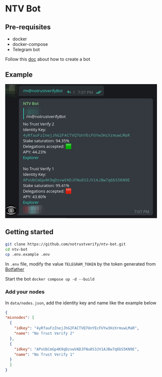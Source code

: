 # NTV Bot

## Pre-requisites

- docker
- docker-compose
- Telegram bot

Follow this [doc](https://core.telegram.org/bots#6-botfather) about how to create a bot

## Example

![](./resources/img/example.png)

## Getting started

```bash
git clone https://github.com/notrustverify/ntv-bot.git
cd ntv-bot
cp .env.example .env

```
In `.env` file, modify the value `TELEGRAM_TOKEN` by the token generated from [Botfather](https://t.me/botfather)

Start the bot `docker compose up -d --build`


### Add your nodes

In `data/nodes.json`, add the identity key and name like the example below

```json
{
"mixnodes": [
  {
    "idkey": "4yRfauFzZnejJhG2FACTVQ7UnYEcFUYw3HzXrmuwLMaR",
    "name": "No Trust Verify 2"
  },
  {
    "idkey": "APxUbCmGp4K9qDzvwVADJFNu8S3JV1AJBw7q6bS5KN9E",
    "name": "No Trust Verify 1"
  }
  ]
}
```

